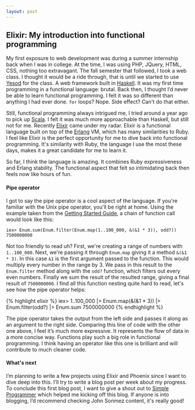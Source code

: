 ```yaml
---
layout: post
---
```

## Elixir: My introduction into functional programming

My first exposure to web development was during a summer internship back when I was in college. At the time, I was using PHP, JQuery, HTML, CSS, nothing too extravagant. The fall semester that followed, I took a web class. I thought it would be a ride through, that is until we started to use [Yesod](http://www.yesodweb.com) for the class. A web framework built in [Haskell](https://www.haskell.org). It was my first time programming in a functional language: brutal. Back then, I thought I’d never be able to learn functional programming. I felt it was so different than anything I had ever done. `for` loops? Nope. Side effect? Can't do that either.

Still, functional programming always intrigued me, I tried around a year ago to pick up [Scala](http://www.scala-lang.org/). I felt it was much more approachable than Haskell, but still not for me. Recently [Elixir](http://elixir-lang.org) came under my radar. Elixir is a functional language built on top of the [Erlang](https://www.erlang.org/) VM, which has many similarities to Ruby. I feel like Elixir is the perfect opportunity for me to dive back into functional programming. It's similarity with Ruby, the language I use the most these days, makes it a great candidate for me to learn it.

So far, I think the language is amazing. It combines Ruby expressiveness and Erlang stability. The functional aspect that felt so intimidating back then feels now like hours of fun.

#### Pipe operator

I got to say the pipe operator is a cool aspect of the language. If you're familiar with the Unix pipe operator, you'll be right at home. Using the example taken from the [Getting Started Guide](http://elixir-lang.org/getting-started/enumerables-and-streams.html#the-pipe-operator), a chain of function call would look like this:

```
iex> Enum.sum(Enum.filter(Enum.map(1..100_000, &(&1 * 3)), odd?))
7500000000
```

Not too friendly to read uh? First, we're creating a range of numbers with `1..100_000`. Next, we're passing it through `Enum.map` giving it a method `&(&1 * 3)`. In this case `&1` is the first argument passed to the function. This would multiply every number in the range by 3. We pass in this result to the `Enum.filter` method along with the `odd?` function, which filters out every even numbers. Finally we sum the result of the resulted range, giving a final result of `7500000000`. I find all this function nesting quite hard to read, let's see how the pipe operator helps:

{% highlight elixir %}
iex> 1..100_000 |> Enum.map(&(&1 * 3)) |> Enum.filter(odd?) |> Enum.sum
7500000000
{% endhighlight %}

The pipe operator takes the output from the left side and passes it along as an argument to the right side. Comparing this line of code with the other one above, I feel it’s much more expressive. It represents the flow of data in a more concise way. Functions play such a big role in functional programming. I think having an operator like this one is brilliant and will contribute to much cleaner code.

#### What's next
I’m planning to write a few projects using Elixir and Phoenix since I want to dive deep into this. I’ll try to write a blog post per week about my progress. To conclude this first blog post, I want to give a shout out to [Simple Programmer](http://simpleprogrammer.com) which helped me kicking off this blog. If anyone is into blogging, I’d recommend checking John Sonmez content, it's really good!
